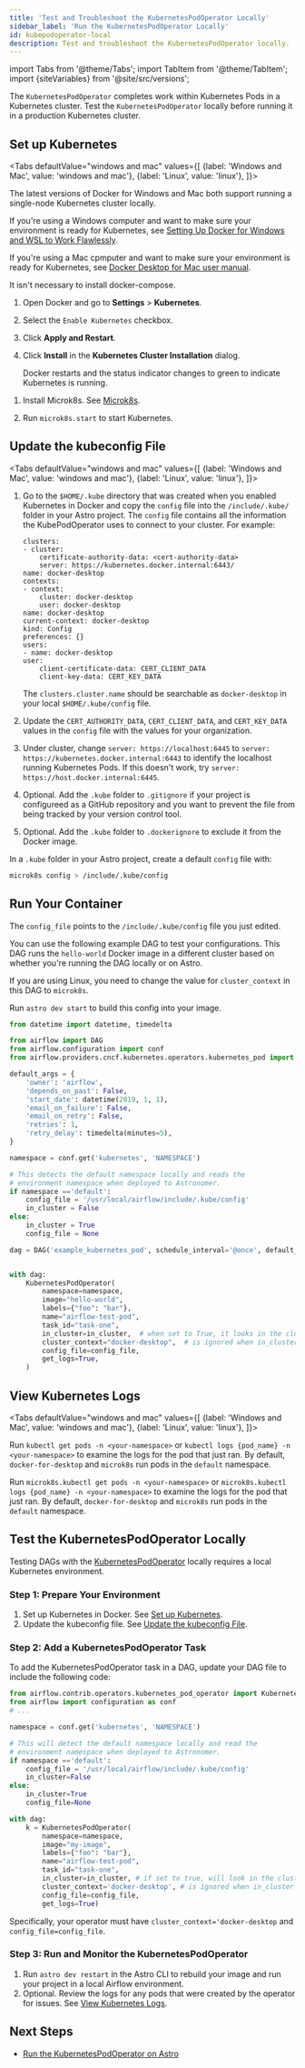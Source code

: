 ```yaml
---
title: 'Test and Troubleshoot the KubernetesPodOperator Locally'
sidebar_label: 'Run the KubernetesPodOperator Locally'
id: kubepodoperator-local
description: Test and troubleshoot the KubernetesPodOperator locally.
---
```


import Tabs from '@theme/Tabs';
import TabItem from '@theme/TabItem';
import {siteVariables} from '@site/src/versions';

The `KubernetesPodOperator` completes work within Kubernetes Pods in a Kubernetes cluster. Test the `KubernetesPodOperator` locally before running it in a production Kubernetes cluster. 

## Set up Kubernetes
<Tabs
    defaultValue="windows and mac"
    values={[
        {label: 'Windows and Mac', value: 'windows and mac'},
        {label: 'Linux', value: 'linux'},
    ]}>
<TabItem value="windows and mac">

The latest versions of Docker for Windows and Mac both support running a single-node Kubernetes cluster locally. 

If you're using a Windows computer and want to make sure your environment is ready for Kubernetes, see [Setting Up Docker for Windows and WSL to Work Flawlessly](https://nickjanetakis.com/blog/setting-up-docker-for-windows-and-wsl-to-work-flawlessly). 

If you're using a Mac cpmputer and want to make sure your environment is ready for Kubernetes, see [Docker Desktop for Mac user manual](https://nickjanetakis.com/blog/setting-up-docker-for-windows-and-wsl-to-work-flawlessly). 

It isn't necessary to install docker-compose.

1. Open Docker and go to **Settings** > **Kubernetes**.

2. Select the `Enable Kubernetes` checkbox. 

3. Click **Apply and Restart**.

4. Click **Install** in the **Kubernetes Cluster Installation** dialog.

    Docker restarts and the status indicator changes to green to indicate Kubernetes is running.

</TabItem>

<TabItem value="linux">

1. Install Microk8s. See [Microk8s](https://microk8s.io/).

2. Run `microk8s.start` to start Kubernetes.

</TabItem>
</Tabs>

## Update the kubeconfig File
<Tabs
    defaultValue="windows and mac"
    values={[
        {label: 'Windows and Mac', value: 'windows and mac'},
        {label: 'Linux', value: 'linux'},
    ]}>
<TabItem value="windows and mac">

1. Go to the `$HOME/.kube` directory that was created when you enabled Kubernetes in Docker and copy the `config` file into the `/include/.kube/` folder in your Astro project. The `config` file contains all the information the KubePodOperator uses to connect to your cluster. For example:
    ```apiVersion: v1
    clusters:
    - cluster:
        certificate-authority-data: <cert-authority-data>
        server: https://kubernetes.docker.internal:6443/
    name: docker-desktop
    contexts:
    - context:
        cluster: docker-desktop
        user: docker-desktop
    name: docker-desktop
    current-context: docker-desktop
    kind: Config
    preferences: {}
    users:
    - name: docker-desktop
    user:
        client-certificate-data: CERT_CLIENT_DATA
        client-key-data: CERT_KEY_DATA
    ```
    The `clusters.cluster.name` should be searchable as `docker-desktop` in your local `$HOME/.kube/config` file.

2. Update the `CERT_AUTHORITY_DATA`, `CERT_CLIENT_DATA`, and `CERT_KEY_DATA` values in the `config` file with the values for your organization.
3. Under cluster, change `server: https://localhost:6445` to `server: https://kubernetes.docker.internal:6443` to identify the localhost running Kubernetes Pods. If this doesn't work, try `server: https://host.docker.internal:6445`.
4. Optional. Add the `.kube` folder to `.gitignore` if your project is configureed as a GitHub repository and you want to prevent the file from being tracked by your version control tool.
5. Optional. Add the `.kube` folder to `.dockerignore` to exclude it from the Docker image.

</TabItem>

<TabItem value="linux">

In a `.kube` folder in your Astro project, create a default `config` file with:

```bash
microk8s config > /include/.kube/config
```
</TabItem>
</Tabs>

## Run Your Container

The `config_file` points to the `/include/.kube/config` file you just edited. 

You can use the following example DAG to test your configurations. This DAG runs the `hello-world` Docker image in a different cluster based on whether you're running the DAG locally or on Astro. 

If you are using Linux, you need to change the value for `cluster_context` in this DAG to `microk8s`.

Run `astro dev start` to build this config into your image.

```python
from datetime import datetime, timedelta

from airflow import DAG
from airflow.configuration import conf
from airflow.providers.cncf.kubernetes.operators.kubernetes_pod import KubernetesPodOperator

default_args = {
    'owner': 'airflow',
    'depends_on_past': False,
    'start_date': datetime(2019, 1, 1),
    'email_on_failure': False,
    'email_on_retry': False,
    'retries': 1,
    'retry_delay': timedelta(minutes=5),
}

namespace = conf.get('kubernetes', 'NAMESPACE')

# This detects the default namespace locally and reads the
# environment namespace when deployed to Astronomer.
if namespace =='default':
    config_file = '/usr/local/airflow/include/.kube/config'
    in_cluster = False
else:
    in_cluster = True
    config_file = None

dag = DAG('example_kubernetes_pod', schedule_interval='@once', default_args=default_args)


with dag:
    KubernetesPodOperator(
        namespace=namespace,
        image="hello-world",
        labels={"foo": "bar"},
        name="airflow-test-pod",
        task_id="task-one",
        in_cluster=in_cluster,  # when set to True, it looks in the cluster, when set to False, it looks for a file
        cluster_context="docker-desktop",  # is ignored when in_cluster is set to True
        config_file=config_file,
        get_logs=True,
    )

```
## View Kubernetes Logs
<Tabs
    defaultValue="windows and mac"
    values={[
        {label: 'Windows and Mac', value: 'windows and mac'},
        {label: 'Linux', value: 'linux'},
    ]}>
<TabItem value="windows and mac">

Run `kubectl get pods -n <your-namespace>` or `kubectl logs {pod_name} -n <your-namespace>` to examine the logs for the pod that just ran. By default, `docker-for-desktop` and `microk8s` run pods in the `default` namespace.

</TabItem>

<TabItem value="linux">

Run `microk8s.kubectl get pods -n <your-namespace>` or `microk8s.kubectl logs {pod_name} -n <your-namespace>` to examine the logs for the pod that just ran. By default, `docker-for-desktop` and `microk8s` run pods in the `default` namespace.

</TabItem>
</Tabs>

## Test the KubernetesPodOperator Locally

Testing DAGs with the [KubernetesPodOperator](kubernetespodoperator.md) locally requires a local Kubernetes environment.

### Step 1: Prepare Your Environment

1. Set up Kubernetes in Docker. See [Set up Kubernetes](#set-up-kubernetes).
2. Update the kubeconfig file. See [Update the kubeconfig File](#update-the-kubeconfig-file).

### Step 2: Add a KubernetesPodOperator Task

To add the KubernetesPodOperator task in a DAG, update your DAG file to include the following code:

```python
from airflow.contrib.operators.kubernetes_pod_operator import KubernetesPodOperator
from airflow import configuration as conf
# ...

namespace = conf.get('kubernetes', 'NAMESPACE')

# This will detect the default namespace locally and read the
# environment namespace when deployed to Astronomer.
if namespace =='default':
    config_file = '/usr/local/airflow/include/.kube/config'
    in_cluster=False
else:
    in_cluster=True
    config_file=None

with dag:
    k = KubernetesPodOperator(
        namespace=namespace,
        image="my-image",
        labels={"foo": "bar"},
        name="airflow-test-pod",
        task_id="task-one",
        in_cluster=in_cluster, # if set to true, will look in the cluster for configuration. if false, looks for file
        cluster_context='docker-desktop', # is ignored when in_cluster is set to True
        config_file=config_file,
        get_logs=True)
```

Specifically, your operator must have `cluster_context='docker-desktop` and `config_file=config_file`.

### Step 3: Run and Monitor the KubernetesPodOperator

1. Run `astro dev restart` in the Astro CLI to rebuild your image and run your project in a local Airflow environment.
2. Optional. Review the logs for any pods that were created by the operator for issues. See [View Kubernetes Logs](#view-kubernetes-logs).


## Next Steps

- [Run the KubernetesPodOperator on Astro](kubepodoperator.md)
